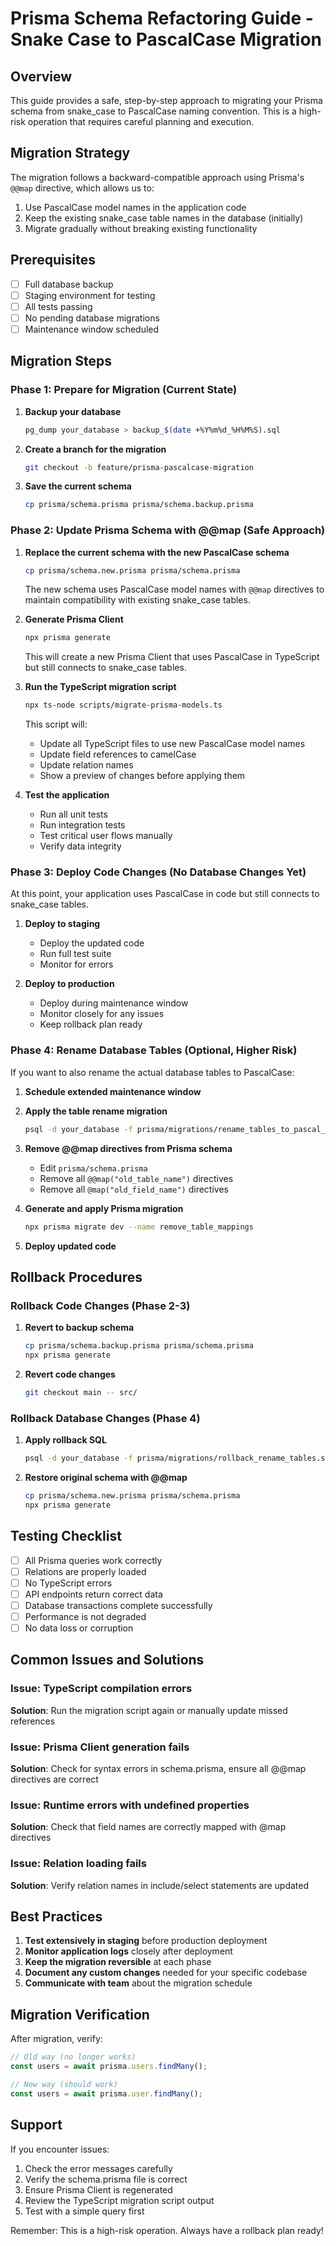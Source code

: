 # Prisma Schema Refactoring Guide - Snake Case to PascalCase Migration

## Overview

This guide provides a safe, step-by-step approach to migrating your Prisma schema from snake_case to PascalCase naming convention. This is a high-risk operation that requires careful planning and execution.

## Migration Strategy

The migration follows a backward-compatible approach using Prisma's `@@map` directive, which allows us to:
1. Use PascalCase model names in the application code
2. Keep the existing snake_case table names in the database (initially)
3. Migrate gradually without breaking existing functionality

## Prerequisites

- [ ] Full database backup
- [ ] Staging environment for testing
- [ ] All tests passing
- [ ] No pending database migrations
- [ ] Maintenance window scheduled

## Migration Steps

### Phase 1: Prepare for Migration (Current State)

1. **Backup your database**
   ```bash
   pg_dump your_database > backup_$(date +%Y%m%d_%H%M%S).sql
   ```

2. **Create a branch for the migration**
   ```bash
   git checkout -b feature/prisma-pascalcase-migration
   ```

3. **Save the current schema**
   ```bash
   cp prisma/schema.prisma prisma/schema.backup.prisma
   ```

### Phase 2: Update Prisma Schema with @@map (Safe Approach)

1. **Replace the current schema with the new PascalCase schema**
   ```bash
   cp prisma/schema.new.prisma prisma/schema.prisma
   ```

   The new schema uses PascalCase model names with `@@map` directives to maintain compatibility with existing snake_case tables.

2. **Generate Prisma Client**
   ```bash
   npx prisma generate
   ```

   This will create a new Prisma Client that uses PascalCase in TypeScript but still connects to snake_case tables.

3. **Run the TypeScript migration script**
   ```bash
   npx ts-node scripts/migrate-prisma-models.ts
   ```

   This script will:
   - Update all TypeScript files to use new PascalCase model names
   - Update field references to camelCase
   - Update relation names
   - Show a preview of changes before applying them

4. **Test the application**
   - Run all unit tests
   - Run integration tests
   - Test critical user flows manually
   - Verify data integrity

### Phase 3: Deploy Code Changes (No Database Changes Yet)

At this point, your application uses PascalCase in code but still connects to snake_case tables.

1. **Deploy to staging**
   - Deploy the updated code
   - Run full test suite
   - Monitor for errors

2. **Deploy to production**
   - Deploy during maintenance window
   - Monitor closely for any issues
   - Keep rollback plan ready

### Phase 4: Rename Database Tables (Optional, Higher Risk)

If you want to also rename the actual database tables to PascalCase:

1. **Schedule extended maintenance window**

2. **Apply the table rename migration**
   ```bash
   psql -d your_database -f prisma/migrations/rename_tables_to_pascal_case.sql
   ```

3. **Remove @@map directives from Prisma schema**
   - Edit `prisma/schema.prisma`
   - Remove all `@@map("old_table_name")` directives
   - Remove all `@map("old_field_name")` directives

4. **Generate and apply Prisma migration**
   ```bash
   npx prisma migrate dev --name remove_table_mappings
   ```

5. **Deploy updated code**

## Rollback Procedures

### Rollback Code Changes (Phase 2-3)

1. **Revert to backup schema**
   ```bash
   cp prisma/schema.backup.prisma prisma/schema.prisma
   npx prisma generate
   ```

2. **Revert code changes**
   ```bash
   git checkout main -- src/
   ```

### Rollback Database Changes (Phase 4)

1. **Apply rollback SQL**
   ```bash
   psql -d your_database -f prisma/migrations/rollback_rename_tables.sql
   ```

2. **Restore original schema with @@map**
   ```bash
   cp prisma/schema.new.prisma prisma/schema.prisma
   npx prisma generate
   ```

## Testing Checklist

- [ ] All Prisma queries work correctly
- [ ] Relations are properly loaded
- [ ] No TypeScript errors
- [ ] API endpoints return correct data
- [ ] Database transactions complete successfully
- [ ] Performance is not degraded
- [ ] No data loss or corruption

## Common Issues and Solutions

### Issue: TypeScript compilation errors
**Solution**: Run the migration script again or manually update missed references

### Issue: Prisma Client generation fails
**Solution**: Check for syntax errors in schema.prisma, ensure all @@map directives are correct

### Issue: Runtime errors with undefined properties
**Solution**: Check that field names are correctly mapped with @map directives

### Issue: Relation loading fails
**Solution**: Verify relation names in include/select statements are updated

## Best Practices

1. **Test extensively in staging** before production deployment
2. **Monitor application logs** closely after deployment
3. **Keep the migration reversible** at each phase
4. **Document any custom changes** needed for your specific codebase
5. **Communicate with team** about the migration schedule

## Migration Verification

After migration, verify:

```typescript
// Old way (no longer works)
const users = await prisma.users.findMany();

// New way (should work)
const users = await prisma.user.findMany();
```

## Support

If you encounter issues:
1. Check the error messages carefully
2. Verify the schema.prisma file is correct
3. Ensure Prisma Client is regenerated
4. Review the TypeScript migration script output
5. Test with a simple query first

Remember: This is a high-risk operation. Always have a rollback plan ready!